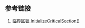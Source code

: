 







## 参考链接

1. [临界区锁 InitializeCriticalSection()](https://blog.csdn.net/godqiao/article/details/74833696)

